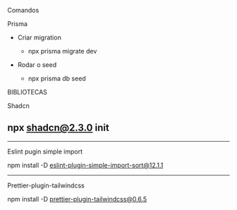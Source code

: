 Comandos

Prisma

- Criar migration

  - npx prisma migrate dev

- Rodar o seed
  - npx prisma db seed

BIBLIOTECAS

Shadcn

## npx shadcn@2.3.0 init

---

Eslint pugin simple import

npm install -D eslint-plugin-simple-import-sort@12.1.1

---

Prettier-plugin-tailwindcss

npm install -D prettier-plugin-tailwindcss@0.6.5